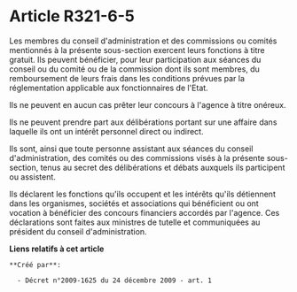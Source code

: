 # Article R321-6-5

Les membres du conseil d'administration et des commissions ou comités mentionnés à la présente sous-section exercent leurs
fonctions à titre gratuit. Ils peuvent bénéficier, pour leur participation aux séances du conseil ou du comité ou de la
commission dont ils sont membres, du remboursement de leurs frais dans les conditions prévues par la réglementation
applicable aux fonctionnaires de l'Etat. 

Ils ne peuvent en aucun cas prêter leur concours à l'agence à titre onéreux. 

Ils ne peuvent prendre part aux délibérations portant sur une affaire dans laquelle ils ont un intérêt personnel direct ou
indirect. 

Ils sont, ainsi que toute personne assistant aux séances du conseil d'administration, des comités ou des commissions visés à
la présente sous-section, tenus au secret des délibérations et débats auxquels ils participent ou assistent. 

Ils déclarent les fonctions qu'ils occupent et les intérêts qu'ils détiennent dans les organismes, sociétés et associations
qui bénéficient ou ont vocation à bénéficier des concours financiers accordés par l'agence. Ces déclarations sont faites aux
ministres de tutelle et communiquées au président du conseil d'administration.

**Liens relatifs à cet article**

	**Créé par**:

	  - Décret n°2009-1625 du 24 décembre 2009 - art. 1
